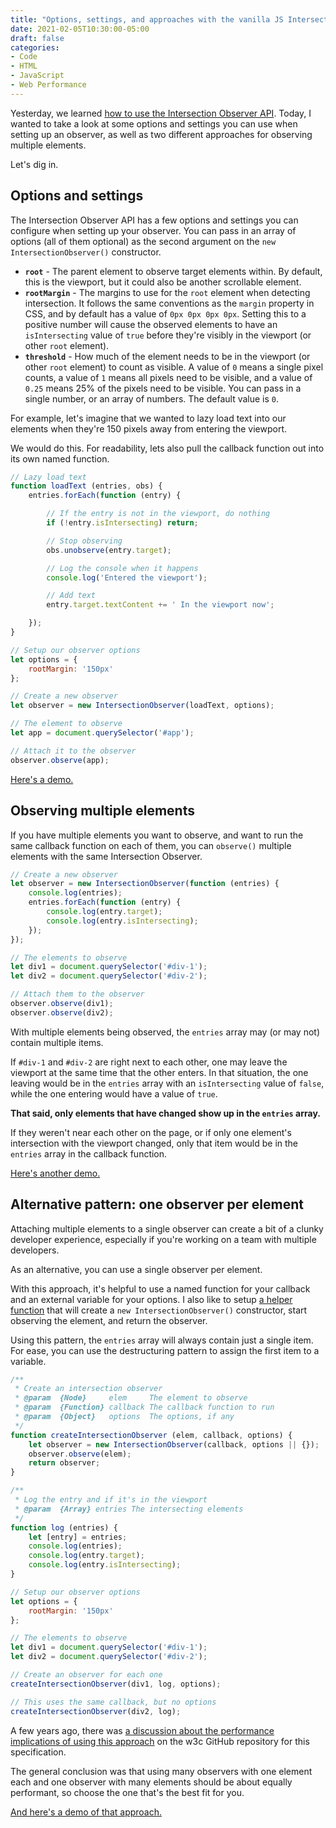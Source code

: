 ```yaml
---
title: "Options, settings, and approaches with the vanilla JS Intersection Observer API"
date: 2021-02-05T10:30:00-05:00
draft: false
categories:
- Code
- HTML
- JavaScript
- Web Performance
---
```


Yesterday, we learned [how to use the Intersection Observer API](/an-introduction-to-the-vanilla-js-intersection-observer-api/). Today, I wanted to take a look at some options and settings you can use when setting up an observer, as well as two different approaches for observing multiple elements.

Let's dig in.

## Options and settings

The Intersection Observer API has a few options and settings you can configure when setting up your observer. You can pass in an array of options (all of them optional) as the second argument on the `new IntersectionObserver()` constructor.

- **`root`** - The parent element to observe target elements within. By default, this is the viewport, but it could also be another scrollable element.
- **`rootMargin`** - The margins to use for the `root` element when detecting intersection. It follows the same conventions as the `margin` property in CSS, and by default has a value of `0px 0px 0px 0px`. Setting this to a positive number will cause the observed elements to have an `isIntersecting` value of `true` before they're visibly in the viewport (or other `root` element).
- **`threshold`** - How much of the element needs to be in the viewport (or other `root` element) to count as visible. A value of `0` means a single pixel counts, a value of `1` means all pixels need to be visible, and a value of `0.25` means 25% of the pixels need to be visible. You can pass in a single number, or an array of numbers. The default value is `0`.

For example, let's imagine that we wanted to lazy load text into our elements when they're 150 pixels away from entering the viewport.

We would do this. For readability, lets also pull the callback function out into its own named function.

```js
// Lazy load text
function loadText (entries, obs) {
	entries.forEach(function (entry) {

		// If the entry is not in the viewport, do nothing
		if (!entry.isIntersecting) return;

		// Stop observing
		obs.unobserve(entry.target);

		// Log the console when it happens
		console.log('Entered the viewport');

		// Add text
		entry.target.textContent += ' In the viewport now';

	});
}

// Setup our observer options
let options = {
	rootMargin: '150px'
};

// Create a new observer
let observer = new IntersectionObserver(loadText, options);

// The element to observe
let app = document.querySelector('#app');

// Attach it to the observer
observer.observe(app);
```

[Here's a demo.](https://codepen.io/cferdinandi/pen/MWbKPEY)

## Observing multiple elements

If you have multiple elements you want to observe, and want to run the same callback function on each of them, you can `observe()` multiple elements with the same Intersection Observer.

```js
// Create a new observer
let observer = new IntersectionObserver(function (entries) {
	console.log(entries);
	entries.forEach(function (entry) {
		console.log(entry.target);
		console.log(entry.isIntersecting);
	});
});

// The elements to observe
let div1 = document.querySelector('#div-1');
let div2 = document.querySelector('#div-2');

// Attach them to the observer
observer.observe(div1);
observer.observe(div2);
```

With multiple elements being observed, the `entries` array may (or may not) contain multiple items.

If `#div-1` and `#div-2` are right next to each other, one may leave the viewport at the same time that the other enters. In that situation, the one leaving would be in the `entries` array with an `isIntersecting` value of `false`, while the one entering would have a value of `true`.

**That said, only elements that have changed show up in the `entries` array.**

If they weren't near each other on the page, or if only one element's intersection with the viewport changed, only that item would be in the `entries` array in the callback function.

[Here's another demo.](https://codepen.io/cferdinandi/pen/QWGyZqR)

## Alternative pattern: one observer per element

Attaching multiple elements to a single observer can create a bit of a clunky developer experience, especially if you're working on a team with multiple developers.

As an alternative, you can use a single observer per element.

With this approach, it's helpful to use a named function for your callback and an external variable for your options. I also like to setup [a helper function](https://vanillajstoolkit.com/helpers/createintersectionobserver/) that will create a `new IntersectionObserver()` constructor, start observing the element, and return the observer.

Using this pattern, the `entries` array will always contain just a single item. For ease, you can use the destructuring pattern to assign the first item to a variable.

```js
/**
 * Create an intersection observer
 * @param  {Node}     elem     The element to observe
 * @param  {Function} callback The callback function to run
 * @param  {Object}   options  The options, if any
 */
function createIntersectionObserver (elem, callback, options) {
	let observer = new IntersectionObserver(callback, options || {});
	observer.observe(elem);
	return observer;
}

/**
 * Log the entry and if it's in the viewport
 * @param  {Array} entries The intersecting elements
 */
function log (entries) {
	let [entry] = entries;
	console.log(entries);
	console.log(entry.target);
	console.log(entry.isIntersecting);
}

// Setup our observer options
let options = {
	rootMargin: '150px'
};

// The elements to observe
let div1 = document.querySelector('#div-1');
let div2 = document.querySelector('#div-2');

// Create an observer for each one
createIntersectionObserver(div1, log, options);

// This uses the same callback, but no options
createIntersectionObserver(div2, log);
```

A few years ago, there was [a discussion about the performance implications of using this approach](https://github.com/w3c/IntersectionObserver/issues/81) on the w3c GitHub repository for this specification.

The general conclusion was that using many observers with one element each and one observer with many elements should be about equally performant, so choose the one that's the best fit for you.

[And here's a demo of that approach.](https://codepen.io/cferdinandi/pen/dyOGgJV)